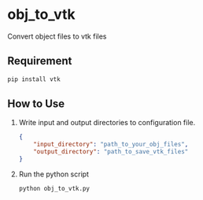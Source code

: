 # obj_to_vtk
Convert object files to vtk files

## Requirement
```bash
pip install vtk
```

## How to Use
1. Write input and output directories to configuration file.
    ```json
    {
        "input_directory": "path_to_your_obj_files",
        "output_directory": "path_to_save_vtk_files"
    }

    ```
1. Run the python script
    ```bash
    python obj_to_vtk.py
    ```